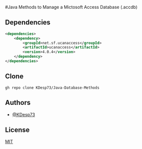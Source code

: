 
#Java Methods to Manage a Mictosoft Access Database (.accdb)



## Dependencies

```xml
<dependencies>
    <dependency>
        <groupId>net.sf.ucanaccess</groupId>
        <artifactId>ucanaccess</artifactId>
        <version>4.0.4</version>
    </dependency>
</dependencies>
```


## Clone

```gh
gh repo clone KDesp73/Java-Database-Methods
```
## Authors

- [@KDesp73](https://github.com/KDesp73)


## License

[MIT](https://choosealicense.com/licenses/mit/)

